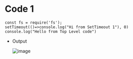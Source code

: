 # Code 1

    const fs = require('fs');
    setTimeout(()=>console.log("Hi from SetTimeout 1"), 0)
    console.log("Hello from Top Level code")

+ Output
  
  ![image](https://github.com/aditimahabole/understand_nodeJs/assets/78752342/a4fbd12e-0a21-4775-b0e8-0b7e4ec7eb3e)
